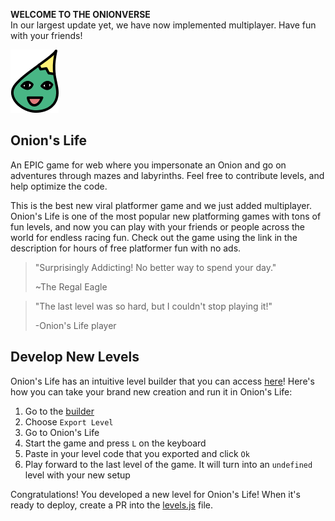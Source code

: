 **WELCOME TO THE ONIONVERSE**  
In our largest update yet, we have now implemented multiplayer. Have fun with your friends!

![Image](sprites/onion.png)

## Onion's Life ##

An EPIC game for web where you impersonate an Onion and go on adventures through mazes and labyrinths. Feel free to contribute levels, and help optimize the code.

This is the best new viral platformer game and we just added multiplayer. Onion's Life is one of the most popular new platforming games with tons of fun levels, and now you can play with your friends or people across the world for endless racing fun. Check out the game using the link in the description for hours of free platformer fun with no ads.


> "Surprisingly Addicting! No better way to spend your day."
>     
> ~The Regal Eagle

> "The last level was so hard, but I couldn't stop playing it!"
>
> -Onion's Life player

## Develop New Levels ##

Onion's Life has an intuitive level builder that you can access [here](https://onion-s-life-level-editor.vercel.app)! Here's how you can take your brand new creation and run it in Onion's Life:

1. Go to the [builder](https://onion-s-life-level-editor.vercel.app)
2. Choose `Export Level`
3. Go to Onion's Life
4. Start the game and press `L` on the keyboard
5. Paste in your level code that you exported and click `Ok`
6. Play forward to the last level of the game. It will turn into an `undefined` level with your new setup

Congratulations! You developed a new level for Onion's Life! When it's ready to deploy, create a PR into the [levels.js](levels.js) file.
